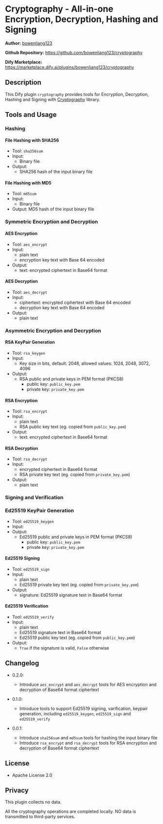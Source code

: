 # Cryptography - All-in-one Encryption, Decryption, Hashing and Signing

**Author:** [bowenliang123](https://github.com/bowenliang123)

**Github Repository:** https://github.com/bowenliang123/cryptography

**Dify Marketplace:** https://marketplace.dify.ai/plugins/bowenliang123/cryptography

## Description

This Dify plugin `cryptography` provides tools for Encryption, Decryption, Hashing and Signing with [Cryptography](https://cryptography.io/en/stable/) library.

## Tools and Usage

### Hashing

#### File Hashing with SHA256
  - Tool: `sha256sum`
  - Input: 
    - Binary file
  - Output: 
    - SHA256 hash of the input binary file

#### File Hashing with MD5
  - Tool: `md5sum`
  - Input: 
    - Binary file
  - Output: MD5 hash of the input binary file

### Symmetric Encryption and Decryption

#### AES Encryption
- Tool: `aes_encrypt`
- Input:
    - plain text
    - encryption key text with Base 64 encoded
- Output:
  - text: encrypted ciphertext in Base64 format

#### AES Decryption
- Tool: `aes_decrypt`
- Input:
    - ciphertext: encrypted ciphertext with Base 64 encoded
    - decryption key text with Base 64 encoded
- Output:
    - plain text

### Asymmetric Encryption and Decryption

#### RSA KeyPair Generation
  - Tool: `rsa_keygen` 
  - Input: 
    - Key size in bits, default: 2048, allowed values: 1024, 2048, 3072, 4096
  - Output: 
    - RSA public and private keys in PEM format (PKCS8)
      - public key: `public_key.pem`
      - private key: `private_key.pem`

#### RSA Encryption
- Tool: `rsa_encrypt`
- Input:
    - plain text
    - RSA public key text (eg. copied from `public_key.pem`)
- Output:
  - text: encrypted ciphertext in Base64 format

#### RSA Decryption
- Tool: `rsa_decrypt`
- Input:
    - encrypted ciphertext in Base64 format
    - RSA private key text (eg. copied from `private_key.pem`)
- Output:
    - plain text

### Signing and Verification

### Ed25519 KeyPair Generation
  - Tool: `ed25519_keygen` 
  - Input: 
  - Output: 
    - Ed25519 public and private keys in PEM format (PKCS8)
      - public key: `public_key.pem`
      - private key: `private_key.pem`

#### Ed25519 Signing
- Tool: `ed25519_sign`
- Input:
    - plain text
    - Ed25519 private key text (eg. copied from `private_key.pem`)
- Output:
  - signature: Ed25519 signature text in Base64 format

#### Ed25519 Verification
- Tool: `ed25519_verify`
- Input:
    - plain text
    - Ed25519 signature text in Base64 format
    - Ed25519 public key text (eg. copied from `public_key.pem`)
- Output:
    - `True` if the signature is valid, `False` otherwise

## Changelog

- 0.2.0:
  - Introduce `aes_encrypt` and `aes_decrypt` tools for AES encryption and decryption of Base64 format ciphertext 

- 0.1.0:
  - Introduce tools to support Ed25519 signing, varification, keypair generation, including `ed25519_keygen`, `ed25519_sign` and `ed25519_verify`

- 0.0.1:
  - Introduce `sha256sum` and `md5sum` tools for hashing the input binary file
  - Introduce `rsa_encrypt` and `rsa_decrypt` tools for RSA encryption and decryption of Base64 format ciphertext

## License

- Apache License 2.0

## Privacy

This plugin collects no data.

All the cryptography operations are completed locally. NO data is transmitted to third-party services.
